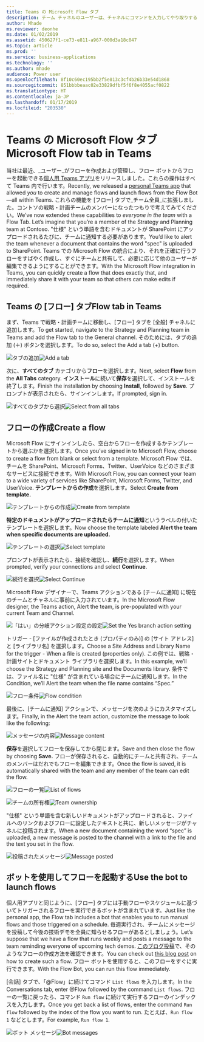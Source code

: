 ```yaml
---
title: Teams の Microsoft Flow タブ
description: チーム チャネルのユーザーは、チャネルにコマンドを入力してやり取りするだけで、新しいタブやテキストを使用して対話できます。
author: Mhade
ms.reviewer: deonhe
ms.date: 01/02/2019
ms.assetid: 450627f1-ce73-e811-a967-000d3a18c047
ms.topic: article
ms.prod: ''
ms.service: business-applications
ms.technology: ''
ms.author: mhade
audience: Power user
ms.openlocfilehash: 8f10c60ec195bb2f5e813c3cf4b26b33e54d1868
ms.sourcegitcommit: 851bbbbeaac02e33829dfbf5f6f8e4055acf0822
ms.translationtype: HT
ms.contentlocale: ja-JP
ms.lasthandoff: 01/17/2019
ms.locfileid: "203530"
---
```

# <a name="microsoft-flow-tab-in-teams"></a><span data-ttu-id="b73b4-103">Teams の Microsoft Flow タブ</span><span class="sxs-lookup"><span data-stu-id="b73b4-103">Microsoft Flow tab in Teams</span></span>

<span data-ttu-id="b73b4-104">当社は最近、_ユーザー_がフローを作成および管理し、フロー ボットからフローを起動できる[個人用 Teams アプリ](https://flow.microsoft.com/blog/microsoft-flow-in-microsoft-teams/)をリリースしました。これらの操作はすべて Teams 内で行います。</span><span class="sxs-lookup"><span data-stu-id="b73b4-104">Recently, we released a [personal Teams app](https://flow.microsoft.com/blog/microsoft-flow-in-microsoft-teams/) that allowed _you_ to create and manage flows and launch flows from the Flow Bot—all within Teams.</span></span> <span data-ttu-id="b73b4-105">これらの機能を [フロー] タブで_チーム全員_に拡張しました。コントソの戦略・計画チームのメンバーになったつもりで考えてみてください。</span><span class="sxs-lookup"><span data-stu-id="b73b4-105">We’ve now extended these capabilities to _everyone in the team_ with a Flow Tab. Let’s imagine that you’re a member of the Strategy and Planning team at Contoso.</span></span> <span data-ttu-id="b73b4-106">"仕様" という単語を含むドキュメントが SharePoint にアップロードされるたびに、チームに通知する必要があります。</span><span class="sxs-lookup"><span data-stu-id="b73b4-106">You’d like to alert the team whenever a document that contains the word "spec" is uploaded to SharePoint.</span></span> <span data-ttu-id="b73b4-107">Teams での Microsoft Flow の統合により、それを正確に行うフローをすばやく作成し、すぐにチームと共有して、必要に応じて他のユーザーが編集できるようにすることができます。</span><span class="sxs-lookup"><span data-stu-id="b73b4-107">With the Microsoft Flow integration in Teams, you can quickly create a flow that does exactly that, and immediately share it with your team so that others can make edits if required.</span></span> 

## <a name="flow-tab-in-teams"></a><span data-ttu-id="b73b4-108">Teams の [フロー] タブ</span><span class="sxs-lookup"><span data-stu-id="b73b4-108">Flow tab in Teams</span></span>

<span data-ttu-id="b73b4-109">まず、Teams で戦略・計画チームに移動し、[フロー] タブを [全般] チャネルに追加します。</span><span class="sxs-lookup"><span data-stu-id="b73b4-109">To get started, navigate to the Strategy and Planning team in Teams and add the Flow tab to the General channel.</span></span> <span data-ttu-id="b73b4-110">そのためには、タブの追加 (＋) ボタンを選択します。</span><span class="sxs-lookup"><span data-stu-id="b73b4-110">To do so, select the Add a tab (+) button.</span></span>

<span data-ttu-id="b73b4-111">![タブの追加](media/flow-tab-teams-1.png "タブの追加")</span><span class="sxs-lookup"><span data-stu-id="b73b4-111">![Add a tab](media/flow-tab-teams-1.png "Add a tab")</span></span>

<span data-ttu-id="b73b4-112">次に、**すべてのタブ** カテゴリから**フロー**を選択します。</span><span class="sxs-lookup"><span data-stu-id="b73b4-112">Next, select **Flow** from the **All Tabs** category.</span></span> <span data-ttu-id="b73b4-113">**インストール**に続いて**保存**を選択して、インストールを終了します。</span><span class="sxs-lookup"><span data-stu-id="b73b4-113">Finish the installation by choosing **Install**, followed by **Save**.</span></span> <span data-ttu-id="b73b4-114">プロンプトが表示されたら、サインインします。</span><span class="sxs-lookup"><span data-stu-id="b73b4-114">If prompted, sign in.</span></span>

<span data-ttu-id="b73b4-115">![すべてのタブから選択](media/flow-tab-teams-2.png "すべてのタブから選択")</span><span class="sxs-lookup"><span data-stu-id="b73b4-115">![Select from all tabs](media/flow-tab-teams-2.png "Select from all tabs")</span></span>

## <a name="create-a-flow"></a><span data-ttu-id="b73b4-116">フローの作成</span><span class="sxs-lookup"><span data-stu-id="b73b4-116">Create a flow</span></span>

<span data-ttu-id="b73b4-117">Microsoft Flow にサインインしたら、空白からフローを作成するかテンプレートから選ぶかを選択します。</span><span class="sxs-lookup"><span data-stu-id="b73b4-117">Once you’ve signed in to Microsoft Flow, choose to create a flow from blank or select from a template.</span></span> <span data-ttu-id="b73b4-118">Microsoft Flow では、チームを SharePoint、Microsoft Forms、Twitter、UserVoice などのさまざまなサービスに接続できます。</span><span class="sxs-lookup"><span data-stu-id="b73b4-118">With Microsoft Flow, you can connect your team to a wide variety of services like SharePoint, Microsoft Forms, Twitter, and UserVoice.</span></span> <span data-ttu-id="b73b4-119">**テンプレートからの作成**を選択します。</span><span class="sxs-lookup"><span data-stu-id="b73b4-119">Select **Create from template.**</span></span>  

<span data-ttu-id="b73b4-120">![テンプレートからの作成](media/flow-tab-teams-3.png "テンプレートからの作成")</span><span class="sxs-lookup"><span data-stu-id="b73b4-120">![Create from template](media/flow-tab-teams-3.png "Create from template")</span></span>

<span data-ttu-id="b73b4-121">**特定のドキュメントがアップロードされたらチームに通知**というラベルの付いたテンプレートを選択します。</span><span class="sxs-lookup"><span data-stu-id="b73b4-121">Now choose the template labeled **Alert the team when specific documents are uploaded.**</span></span>

<span data-ttu-id="b73b4-122">![テンプレートの選択](media/flow-tab-teams-4.png "テンプレートの選択")</span><span class="sxs-lookup"><span data-stu-id="b73b4-122">![Select template](media/flow-tab-teams-4.png "Select template")</span></span>

<span data-ttu-id="b73b4-123">プロンプトが表示されたら、接続を確認し、**続行**を選択します。</span><span class="sxs-lookup"><span data-stu-id="b73b4-123">When prompted, verify your connections and select **Continue**.</span></span>

<span data-ttu-id="b73b4-124">![続行を選択](media/flow-tab-teams-5.png "続行を選択")</span><span class="sxs-lookup"><span data-stu-id="b73b4-124">![Select Continue](media/flow-tab-teams-5.png "Select Continue")</span></span>

<span data-ttu-id="b73b4-125">Microsoft Flow デザイナーで、Teams アクションである [チームに通知] に現在のチームとチャネルに事前に入力されています。</span><span class="sxs-lookup"><span data-stu-id="b73b4-125">In the Microsoft Flow designer, the Teams action, Alert the team, is pre-populated with your current Team and Channel.</span></span>

<span data-ttu-id="b73b4-126">![「はい」の分岐アクション設定の設定](media/flow-tab-teams-6.png "「はい」の分岐アクション設定の設定")</span><span class="sxs-lookup"><span data-stu-id="b73b4-126">![Set the Yes branch action setting](media/flow-tab-teams-6.png "Set the Yes branch action setting")</span></span>

<span data-ttu-id="b73b4-127">トリガー - [ファイルが作成されたとき (プロパティのみ)] の [サイト アドレス] と [ライブラリ名] を選択します。</span><span class="sxs-lookup"><span data-stu-id="b73b4-127">Choose a Site Address and Library Name for the trigger - When a file is created (properties only).</span></span> <span data-ttu-id="b73b4-128">この例では、戦略・計画サイトとドキュメント ライブラリを選択します。</span><span class="sxs-lookup"><span data-stu-id="b73b4-128">In this example, we’ll choose the Strategy and Planning site and the Documents library.</span></span> <span data-ttu-id="b73b4-129">条件では、ファイル名に "仕様" が含まれている場合にチームに通知します。</span><span class="sxs-lookup"><span data-stu-id="b73b4-129">In the Condition, we’ll Alert the team when the file name contains “Spec.”</span></span>

<span data-ttu-id="b73b4-130">![フロー条件](media/flow-tab-teams-6_a.png "フロー条件")</span><span class="sxs-lookup"><span data-stu-id="b73b4-130">![Flow condition](media/flow-tab-teams-6_a.png "Flow condition")</span></span>

<span data-ttu-id="b73b4-131">最後に、[チームに通知] アクションで、メッセージを次のようにカスタマイズします。</span><span class="sxs-lookup"><span data-stu-id="b73b4-131">Finally, in the Alert the team action, customize the message to look like the following:</span></span>

<span data-ttu-id="b73b4-132">![メッセージの内容](media/flow-tab-teams-7.png "メッセージの内容")</span><span class="sxs-lookup"><span data-stu-id="b73b4-132">![Message content](media/flow-tab-teams-7.png "Message content")</span></span>

<span data-ttu-id="b73b4-133">**保存**を選択してフローを保存してから閉じます。</span><span class="sxs-lookup"><span data-stu-id="b73b4-133">Save and then close the flow by choosing **Save.**</span></span> <span data-ttu-id="b73b4-134">フローが保存されると、自動的にチームと共有され、チームのメンバーはだれでもフローを編集できます。</span><span class="sxs-lookup"><span data-stu-id="b73b4-134">Once the flow is saved, it is automatically shared with the team and any member of the team can edit the flow.</span></span>

<span data-ttu-id="b73b4-135">![フローの一覧](media/flow-tab-teams-7_a.png "フローの一覧")</span><span class="sxs-lookup"><span data-stu-id="b73b4-135">![List of flows](media/flow-tab-teams-7_a.png "List of flows")</span></span>

<span data-ttu-id="b73b4-136">![チームの所有権](media/flow-tab-teams-8.png "チームの所有権")</span><span class="sxs-lookup"><span data-stu-id="b73b4-136">![Team ownership](media/flow-tab-teams-8.png "Team ownership")</span></span>

<span data-ttu-id="b73b4-137">"仕様" という単語を含む新しいドキュメントがアップロードされると、ファイルへのリンクおよびフローに設定したテキストと共に、新しいメッセージがチャネルに投稿されます。</span><span class="sxs-lookup"><span data-stu-id="b73b4-137">When a new document containing the word “spec” is uploaded, a new message is posted to the channel with a link to the file and the text you set in the flow.</span></span>   

<span data-ttu-id="b73b4-138">![投稿されたメッセージ](media/flow-tab-teams-9.png "投稿されたメッセージ")</span><span class="sxs-lookup"><span data-stu-id="b73b4-138">![Message posted](media/flow-tab-teams-9.png "Message posted")</span></span>

## <a name="use-the-bot-to-launch-flows"></a><span data-ttu-id="b73b4-139">ボットを使用してフローを起動する</span><span class="sxs-lookup"><span data-stu-id="b73b4-139">Use the bot to launch flows</span></span>

<span data-ttu-id="b73b4-140">個人用アプリと同じように、[フロー] タブには手動フローやスケジュールに基づいてトリガーされるフローを実行できるボットが含まれています。</span><span class="sxs-lookup"><span data-stu-id="b73b4-140">Just like the personal app, the Flow tab includes a bot that enables you to run manual flows and those triggered on a schedule.</span></span> <span data-ttu-id="b73b4-141">毎週実行され、チームにメッセージを投稿して今後の技術デモを全員に知らせるフローがあるとしましょう。</span><span class="sxs-lookup"><span data-stu-id="b73b4-141">Let’s suppose that we have a flow that runs weekly and posts a message to the team reminding everyone of upcoming tech demos.</span></span> <span data-ttu-id="b73b4-142">[このブログ投稿](https://flow.microsoft.com/blog/email-digest-date-manipulations/)で、そのようなフローの作成方法を確認できます。</span><span class="sxs-lookup"><span data-stu-id="b73b4-142">You can check out [this blog post](https://flow.microsoft.com/blog/email-digest-date-manipulations/) on how to create such a flow.</span></span> <span data-ttu-id="b73b4-143">フロー ボットを使用すると、このフローをすぐに実行できます。</span><span class="sxs-lookup"><span data-stu-id="b73b4-143">With the Flow Bot, you can run this flow immediately.</span></span>

<span data-ttu-id="b73b4-144">[会話] タブで、「\@Flow」に続けてコマンド `List flows` を入力します。</span><span class="sxs-lookup"><span data-stu-id="b73b4-144">In the Conversations tab, enter \@Flow followed by the command `List flows`.</span></span> <span data-ttu-id="b73b4-145">フローの一覧に戻ったら、コマンド `Run flow` に続けて実行するフローのインデックスを入力します。</span><span class="sxs-lookup"><span data-stu-id="b73b4-145">Once you get back a list of flows, enter the command `Run flow` followed by the index of the flow you want to run.</span></span> <span data-ttu-id="b73b4-146">たとえば、`Run flow 1` などとします。</span><span class="sxs-lookup"><span data-stu-id="b73b4-146">For example, `Run flow 1`.</span></span>

<span data-ttu-id="b73b4-147">![ボット メッセージ](media/flow-tab-teams-10.png "ボット メッセージ")</span><span class="sxs-lookup"><span data-stu-id="b73b4-147">![Bot messages](media/flow-tab-teams-10.png "Bot messages")</span></span>
